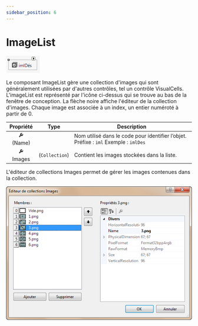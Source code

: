 ```yaml
---
sidebar_position: 6
---
```


# ImageList

![imlDés](./_06-imagelist/iml-des.png)

Le composant ImageList gère une collection d'images qui sont généralement utilisées par d'autres contrôles, tel un contrôle VisualCells. L'imageList est représenté par l'icône ci-dessus qui se trouve au bas de la fenêtre de conception. La flèche noire affiche l'éditeur de la collection d'images. Chaque image est associée à un index, un entier numéroté à partir de 0.

| Propriété | Type | Description |
| :-------: | :--: | ----------- |
| ![propriété](../_00-shared/_propriete.png) (Name) | | Nom utilisé dans le code pour identifier l’objet. Préfixe : `iml` Exemple : `imlDes` |
| ![propriété](../_00-shared/_propriete.png) Images | (`Collection`) | Contient les images stockées dans la liste. |


L'éditeur de collections Images permet de gérer les images contenues dans la collection.

![éditeur collection images](./_06-imagelist/editeur-collection-images.png)
